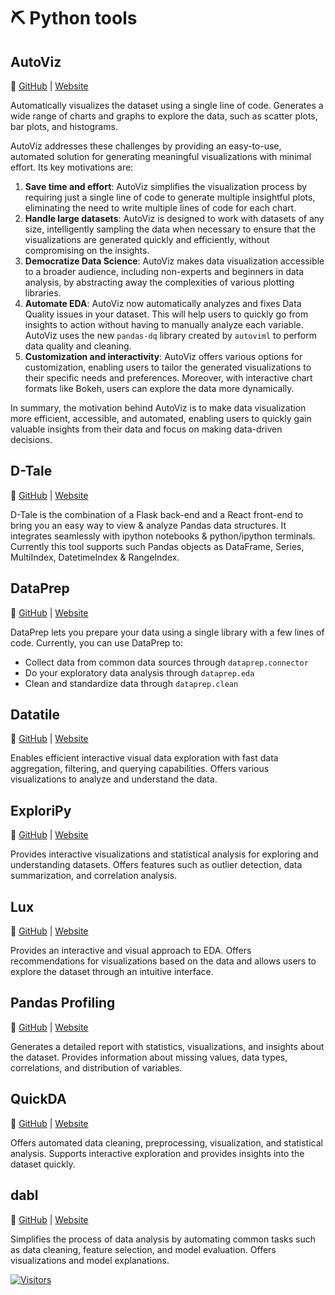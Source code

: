 # ⛏ Python tools

## **AutoViz**

🔗 [GitHub](https://github.com/AutoViML/AutoViz) | [Website](https://pypi.org/project/autoviz/0.0.6/)

Automatically visualizes the dataset using a single line of code. Generates a wide range of charts and graphs to explore the data, such as scatter plots, bar plots, and histograms.

AutoViz addresses these challenges by providing an easy-to-use, automated solution for generating meaningful visualizations with minimal effort. Its key motivations are:

1. **Save time and effort**: AutoViz simplifies the visualization process by requiring just a single line of code to generate multiple insightful plots, eliminating the need to write multiple lines of code for each chart.
2. **Handle large datasets**: AutoViz is designed to work with datasets of any size, intelligently sampling the data when necessary to ensure that the visualizations are generated quickly and efficiently, without compromising on the insights.
3. **Democratize Data Science**: AutoViz makes data visualization accessible to a broader audience, including non-experts and beginners in data analysis, by abstracting away the complexities of various plotting libraries.
4. **Automate EDA**: AutoViz now automatically analyzes and fixes Data Quality issues in your dataset. This will help users to quickly go from insights to action without having to manually analyze each variable. AutoViz uses the new `pandas-dq` library created by `autoviml` to perform data quality and cleaning.
5. **Customization and interactivity**: AutoViz offers various options for customization, enabling users to tailor the generated visualizations to their specific needs and preferences. Moreover, with interactive chart formats like Bokeh, users can explore the data more dynamically.

In summary, the motivation behind AutoViz is to make data visualization more efficient, accessible, and automated, enabling users to quickly gain valuable insights from their data and focus on making data-driven decisions.

## **D-Tale**

🔗 [GitHub](https://github.com/man-group/dtale) | [Website](https://pypi.org/project/dtale/)

D-Tale is the combination of a Flask back-end and a React front-end to bring you an easy way to view & analyze Pandas data structures. It integrates seamlessly with ipython notebooks & python/ipython terminals. Currently this tool supports such Pandas objects as DataFrame, Series, MultiIndex, DatetimeIndex & RangeIndex.

## **DataPrep**

🔗 [GitHub](https://github.com/sfu-db/dataprep) | [Website](https://docs.dataprep.ai/)

DataPrep lets you prepare your data using a single library with a few lines of code. Currently, you can use DataPrep to:
- Collect data from common data sources through `dataprep.connector`
- Do your exploratory data analysis through `dataprep.eda`
- Clean and standardize data through `dataprep.clean`

## **Datatile**

🔗 [GitHub](https://github.com/) | [Website](https:/)

Enables efficient interactive visual data exploration with fast data aggregation, filtering, and querying capabilities. Offers various visualizations to analyze and understand the data.

## **ExploriPy**

🔗 [GitHub](https://github.com/) | [Website](https:/)

Provides interactive visualizations and statistical analysis for exploring and understanding datasets. Offers features such as outlier detection, data summarization, and correlation analysis.

## **Lux**

🔗 [GitHub](https://github.com/) | [Website](https:/)

Provides an interactive and visual approach to EDA. Offers recommendations for visualizations based on the data and allows users to explore the dataset through an intuitive interface.

## **Pandas Profiling**

🔗 [GitHub](https://github.com/) | [Website](https:/)

Generates a detailed report with statistics, visualizations, and insights about the dataset. Provides information about missing values, data types, correlations, and distribution of variables.

## **QuickDA**

🔗 [GitHub](https://github.com/) | [Website](https:/)

Offers automated data cleaning, preprocessing, visualization, and statistical analysis. Supports interactive exploration and provides insights into the dataset quickly.

## **dabl**

🔗 [GitHub](https://github.com/) | [Website](https:/)

Simplifies the process of data analysis by automating common tasks such as data cleaning, feature selection, and model evaluation. Offers visualizations and model explanations.

[![Visitors](https://api.visitorbadge.io/api/visitors?path=https%3A%2F%2Fgithub.com%2Fdrshahizan\&labelColor=%23697689\&countColor=%23555555\&style=plastic)](https://visitorbadge.io/status?path=https%3A%2F%2Fgithub.com%2Fdrshahizan)
